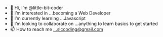 - 👋 Hi, I’m @little-bit-coder
- 👀 I’m interested in ...becoming a Web Developer
- 🌱 I’m currently learning ...Javascript
- 💞️ I’m looking to collaborate on ...anything to learn basics to get started
- 📫 How to reach me ...slccoding@gmail.com

<!---
little-bit-coder/little-bit-coder is a ✨ special ✨ repository because its `README.md` (this file) appears on your GitHub profile.
You can click the Preview link to take a look at your changes.
--->
